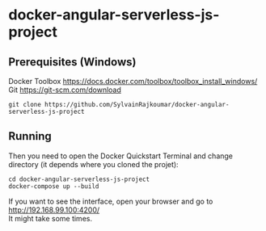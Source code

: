 # docker-angular-serverless-js-project

## Prerequisites (Windows)

Docker Toolbox https://docs.docker.com/toolbox/toolbox_install_windows/  
Git https://git-scm.com/download

```
git clone https://github.com/SylvainRajkoumar/docker-angular-serverless-js-project  
```  

## Running  
Then you need to open the Docker Quickstart Terminal and change directory (it depends where you cloned the projet): 
```
cd docker-angular-serverless-js-project
docker-compose up --build
```

If you want to see the interface, open your browser and go to http://192.168.99.100:4200/  
It might take some times.

